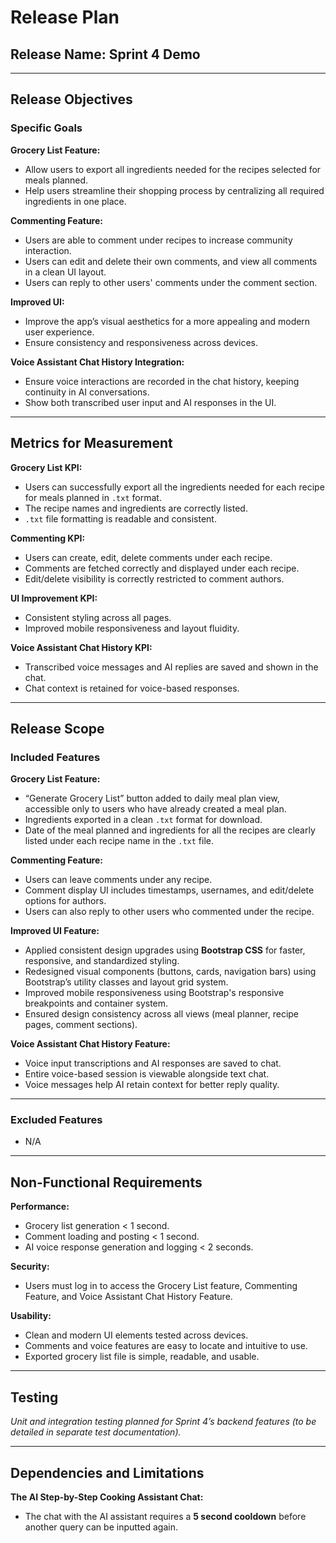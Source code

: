 # Release Plan

## Release Name: Sprint 4 Demo

---

## Release Objectives

### Specific Goals

**Grocery List Feature:**  
- Allow users to export all ingredients needed for the recipes selected for meals planned.  
- Help users streamline their shopping process by centralizing all required ingredients in one place.  

**Commenting Feature:**  
- Users are able to comment under recipes to increase community interaction.  
- Users can edit and delete their own comments, and view all comments in a clean UI layout.  
- Users can reply to other users' comments under the comment section.  

**Improved UI:**  
- Improve the app’s visual aesthetics for a more appealing and modern user experience.  
- Ensure consistency and responsiveness across devices.  

**Voice Assistant Chat History Integration:**  
- Ensure voice interactions are recorded in the chat history, keeping continuity in AI conversations.  
- Show both transcribed user input and AI responses in the UI.  

---

## Metrics for Measurement

**Grocery List KPI:**  
- Users can successfully export all the ingredients needed for each recipe for meals planned in `.txt` format.  
- The recipe names and ingredients are correctly listed.  
- `.txt` file formatting is readable and consistent.  

**Commenting KPI:**  
- Users can create, edit, delete comments under each recipe.  
- Comments are fetched correctly and displayed under each recipe.  
- Edit/delete visibility is correctly restricted to comment authors.  

**UI Improvement KPI:**  
- Consistent styling across all pages.  
- Improved mobile responsiveness and layout fluidity.  

**Voice Assistant Chat History KPI:**  
- Transcribed voice messages and AI replies are saved and shown in the chat.  
- Chat context is retained for voice-based responses.  

---

## Release Scope

### Included Features

**Grocery List Feature:**  
- “Generate Grocery List” button added to daily meal plan view, accessible only to users who have already created a meal plan.  
- Ingredients exported in a clean `.txt` format for download.  
- Date of the meal planned and ingredients for all the recipes are clearly listed under each recipe name in the `.txt` file.  

**Commenting Feature:**  
- Users can leave comments under any recipe.  
- Comment display UI includes timestamps, usernames, and edit/delete options for authors.  
- Users can also reply to other users who commented under the recipe.  

**Improved UI Feature:**  
- Applied consistent design upgrades using **Bootstrap CSS** for faster, responsive, and standardized styling.  
- Redesigned visual components (buttons, cards, navigation bars) using Bootstrap’s utility classes and layout grid system.  
- Improved mobile responsiveness using Bootstrap's responsive breakpoints and container system.  
- Ensured design consistency across all views (meal planner, recipe pages, comment sections).  

**Voice Assistant Chat History Feature:**  
- Voice input transcriptions and AI responses are saved to chat.  
- Entire voice-based session is viewable alongside text chat.  
- Voice messages help AI retain context for better reply quality.  

---

### Excluded Features

- N/A

---

## Non-Functional Requirements

**Performance:**  
- Grocery list generation < 1 second.  
- Comment loading and posting < 1 second.  
- AI voice response generation and logging < 2 seconds.  

**Security:**  
- Users must log in to access the Grocery List feature, Commenting Feature, and Voice Assistant Chat History Feature.  

**Usability:**  
- Clean and modern UI elements tested across devices.  
- Comments and voice features are easy to locate and intuitive to use.  
- Exported grocery list file is simple, readable, and usable.  

---

## Testing

_Unit and integration testing planned for Sprint 4’s backend features (to be detailed in separate test documentation)._

---

## Dependencies and Limitations

**The AI Step-by-Step Cooking Assistant Chat:**  
- The chat with the AI assistant requires a **5 second cooldown** before another query can be inputted again.  

